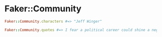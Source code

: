 # Faker::Community

```ruby
Faker::Community.characters #=> "Jeff Winger"

Faker::Community.quotes #=> I fear a political career could shine a negative light on my drug dealing."
```
